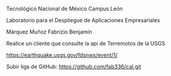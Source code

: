 Tecnológico Nacional de México Campus León

Laboratorio para el Despliegue de Aplicaciones Empresariales

Márquez Muñoz Fabrizio Benjamín

Realice un cliente que consulte la api de Terremotos de la USGS

https://earthquake.usgs.gov/fdsnws/event/1/



Subir liga de GitHub: https://github.com/fab336/cal.git

